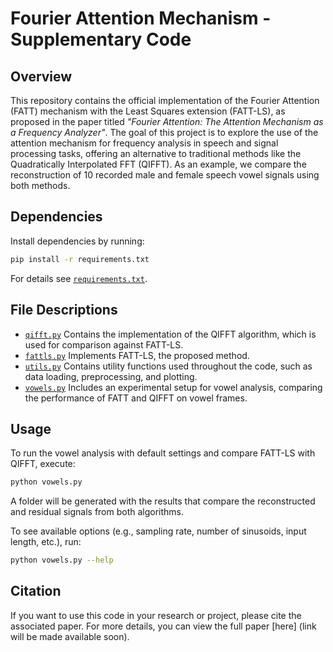 # Fourier Attention Mechanism - Supplementary Code


## Overview

This repository contains the official implementation of the Fourier Attention (FATT) mechanism with the Least Squares extension (FATT-LS), as proposed in the paper titled *"Fourier Attention: The Attention Mechanism as a Frequency Analyzer"*. The goal of this project is to explore the use of the attention mechanism for frequency analysis in speech and signal processing tasks, offering an alternative to traditional methods like the Quadratically Interpolated FFT (QIFFT). As an example, we compare the reconstruction of 10 recorded male and female speech vowel signals using both methods.


## Dependencies

Install dependencies by running:
```bash
pip install -r requirements.txt
```
For details see [`requirements.txt`](./requirements.txt).


## File Descriptions

- [`qifft.py`](./qifft.py) Contains the implementation of the QIFFT algorithm, which is used for comparison against FATT-LS.
- [`fattls.py`](./fattls.py) Implements FATT-LS, the proposed method.
- [`utils.py`](./utils.py) Contains utility functions used throughout the code, such as data loading, preprocessing, and plotting.
- [`vowels.py`](./vowels.py) Includes an experimental setup for vowel analysis, comparing the performance of FATT and QIFFT on vowel frames.

## Usage

To run the vowel analysis with default settings and compare FATT-LS with QIFFT, execute:

```bash
python vowels.py
```
A folder will be generated with the results that compare the reconstructed and residual signals from both algorithms.

To see available options (e.g., sampling rate, number of sinusoids, input length, etc.), run:
```bash
python vowels.py --help
```

## Citation

If you want to use this code in your research or project, please cite the associated paper. For more details, you can view the full paper [here] (link will be made available soon).
